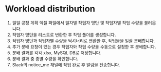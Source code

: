 # Workload distribution
1. 일일 공정 계획 엑셀 파일에서 일자별 작업자 명단 및 작업자별 작업 수량을 불러옵니다.
2. 작업자 명단을 리스트로 변환한 후 작업 폴더를 생성합니다.
3. 작업자 명단과 작업자별 수량을 딕셔너리로 변환한 후, 작업물을 일괄 분배합니다.
4. 추가 분배 요청이 있는 경우 작업자와 작업 수량을 수동으로 설정한 후 분배합니다.
5. 분배 결과를 각각 xlsx, MySQL DB로 저장합니다.
6. 분배 결과 중 종별 수량을 확인합니다. 
7. Slack의 notice_me 채널에 작업 완료 후 알림을 전송합니다.
